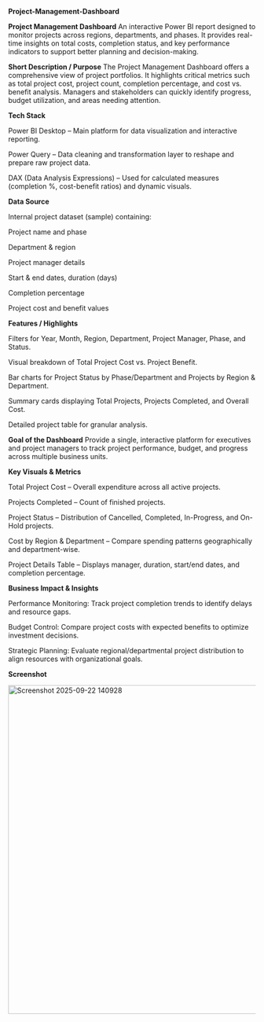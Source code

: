 **Project-Management-Dashboard**

**Project Management Dashboard**
An interactive Power BI report designed to monitor projects across regions, departments, and phases.
It provides real-time insights on total costs, completion status, and key performance indicators to support better planning and decision-making.

**Short Description / Purpose**
The Project Management Dashboard offers a comprehensive view of project portfolios.
It highlights critical metrics such as total project cost, project count, completion percentage, and cost vs. benefit analysis.
Managers and stakeholders can quickly identify progress, budget utilization, and areas needing attention.

**Tech Stack**

Power BI Desktop – Main platform for data visualization and interactive reporting.

Power Query – Data cleaning and transformation layer to reshape and prepare raw project data.

DAX (Data Analysis Expressions) – Used for calculated measures (completion %, cost-benefit ratios) and dynamic visuals.

**Data Source**

Internal project dataset (sample) containing:

Project name and phase

Department & region

Project manager details

Start & end dates, duration (days)

Completion percentage

Project cost and benefit values

**Features / Highlights**

Filters for Year, Month, Region, Department, Project Manager, Phase, and Status.

Visual breakdown of Total Project Cost vs. Project Benefit.

Bar charts for Project Status by Phase/Department and Projects by Region & Department.

Summary cards displaying Total Projects, Projects Completed, and Overall Cost.

Detailed project table for granular analysis.

**Goal of the Dashboard**
Provide a single, interactive platform for executives and project managers to track project performance, budget, and progress across multiple business units.

**Key Visuals & Metrics**

Total Project Cost – Overall expenditure across all active projects.

Projects Completed – Count of finished projects.

Project Status – Distribution of Cancelled, Completed, In-Progress, and On-Hold projects.

Cost by Region & Department – Compare spending patterns geographically and department-wise.

Project Details Table – Displays manager, duration, start/end dates, and completion percentage.

**Business Impact & Insights**

Performance Monitoring: Track project completion trends to identify delays and resource gaps.

Budget Control: Compare project costs with expected benefits to optimize investment decisions.

Strategic Planning: Evaluate regional/departmental project distribution to align resources with organizational goals.

**Screenshot**

<img width="1704" height="669" alt="Screenshot 2025-09-22 140928" src="https://github.com/user-attachments/assets/3bc73b82-ee64-4770-9cbb-071fd31b6609" />
